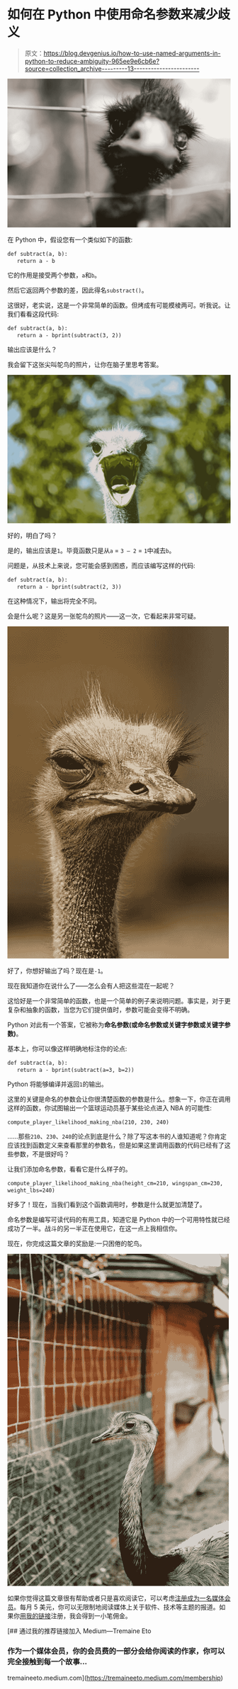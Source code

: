 # 如何在 Python 中使用命名参数来减少歧义

> 原文：<https://blog.devgenius.io/how-to-use-named-arguments-in-python-to-reduce-ambiguity-965ee9e6cb6e?source=collection_archive---------13----------------------->

![](img/3844b504f9c52a0b8db9482ccf500ffb.png)

在 Python 中，假设您有一个类似如下的函数:

```
def subtract(a, b):
   return a - b
```

它的作用是接受两个参数，`a`和`b`。

然后它返回两个参数的差，因此得名`substract()`。

这很好，老实说，这是一个非常简单的函数。但烤成有可能模棱两可。听我说。让我们看看这段代码:

```
def subtract(a, b):
   return a - bprint(subtract(3, 2))
```

输出应该是什么？

我会留下这张尖叫鸵鸟的照片，让你在脑子里思考答案。

![](img/c0eb83d06092b2e34e86178665baa146.png)

好的，明白了吗？

是的，输出应该是`1`。毕竟函数只是从`a` = `3 — 2` = `1`中减去`b`。

问题是，从技术上来说，您可能会感到困惑，而应该编写这样的代码:

```
def subtract(a, b):
   return a - bprint(subtract(2, 3))
```

在这种情况下，输出将完全不同。

会是什么呢？这是另一张鸵鸟的照片——这一次，它看起来非常可疑。

![](img/a3ca15b896f36c450d79f01c0ac12412.png)

好了，你想好输出了吗？现在是`-1`。

现在我知道你在说什么了——怎么会有人把这些混在一起呢？

这恰好是一个非常简单的函数，也是一个简单的例子来说明问题。事实是，对于更复杂和抽象的函数，当您为它们提供值时，参数可能会变得不明确。

Python 对此有一个答案，它被称为**命名参数(或命名参数或关键字参数或关键字参数)**。

基本上，你可以像这样明确地标注你的论点:

```
def subtract(a, b):
   return a - bprint(subtract(a=3, b=2))
```

Python 将能够编译并返回`1`的输出。

这里的关键是命名的参数会让你很清楚函数的参数是什么。想象一下，你正在调用这样的函数，你试图输出一个篮球运动员基于某些论点进入 NBA 的可能性:

```
compute_player_likelihood_making_nba(210, 230, 240)
```

……那些`210`、`230`、`240`的论点到底是什么？除了写这本书的人谁知道呢？你肯定应该找到函数定义来查看那里的参数名，但是如果这里调用函数的代码已经有了这些参数，不是很好吗？

让我们添加命名参数，看看它是什么样子的。

```
compute_player_likelihood_making_nba(height_cm=210, wingspan_cm=230, weight_lbs=240)
```

好多了！现在，当我们看到这个函数调用时，参数是什么就更加清楚了。

命名参数是编写可读代码的有用工具，知道它是 Python 中的一个可用特性就已经成功了一半。战斗的另一半正在使用它，在这一点上我相信你。

现在，你完成这篇文章的奖励是:一只困倦的鸵鸟。

![](img/a589e769fcbb32fea1124b7627a24782.png)

如果你觉得这篇文章很有帮助或者只是喜欢阅读它，可以考虑[注册成为一名媒体会员](https://tremaineeto.medium.com/membership)。每月 5 美元，你可以无限制地阅读媒体上关于软件、技术等主题的报道。如果你[用我的链接](https://tremaineeto.medium.com/membership)注册，我会得到一小笔佣金。

[](https://tremaineeto.medium.com/membership) [## 通过我的推荐链接加入 Medium—Tremaine Eto

### 作为一个媒体会员，你的会员费的一部分会给你阅读的作家，你可以完全接触到每一个故事…

tremaineeto.medium.com](https://tremaineeto.medium.com/membership)